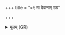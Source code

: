 +++
title = "०९ मा देवानाम् उग्र"

+++
<details><summary>मूलम् (GR)</summary>

मा देवानाम् उग्र राजन्न्  
अस्माकं पुरुषा रिषन् ।  
रक्षांस्य् अस्मद् यक्ष्मांश् च  
नाशयामसि ब्रह्मणा ॥
</details>